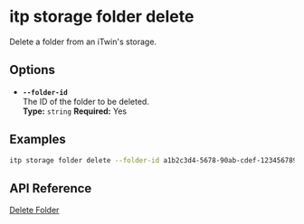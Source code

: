 # itp storage folder delete

Delete a folder from an iTwin's storage.

## Options

- **`--folder-id`**  
  The ID of the folder to be deleted.  
  **Type:** `string` **Required:** Yes

## Examples

```bash
itp storage folder delete --folder-id a1b2c3d4-5678-90ab-cdef-1234567890ab
```

## API Reference

[Delete Folder](https://developer.bentley.com/apis/storage/operations/delete-folder/)
